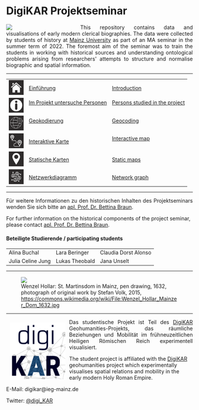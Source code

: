 # DigiKAR Projektseminar

<img src="https://upload.wikimedia.org/wikipedia/commons/8/8a/Johannes_Gutenberg-Universit%C3%A4t_Mainz_logo.svg" width="200px" padding="10px" align="left"/> 
<p align="justify">This repository contains data and visualisations of early modern clerical biographies. The data were collected by students of history at <a href="https://www.uni-mainz.de/eng/">Mainz University</a> as part of an MA seminar in the summer term of 2022. The foremost aim of the seminar was to train the students in working with historical sources and understanding ontological problems arising from researchers' attempts to structure and normalise biographic and spatial information.</p>

<hr>

<table width="100%">
  <tr>
    <td><img src="./assets/home.png" alt="drawing" width="40" style="padding=10px"/></td>
    <td><a href="https://ieg-dhr.github.io/DigiKAR_Projektseminar/Einfuehrung.html">Einführung</a></td>
    <td><a href="https://ieg-dhr.github.io/DigiKAR_Projektseminar/introduction.html">Introduction</a></td>
  </tr>
  <tr>
    <td><img src="./assets/information.png" alt="drawing" width="40" style="padding=10px"/></td>
    <td><a href="https://ieg-dhr.github.io/DigiKAR_Projektseminar/information_DE.html">Im Projekt untersuche Personen</a><br><br></td>
    <td><a href="https://ieg-dhr.github.io/DigiKAR_Projektseminar/information_EN.html">Persons studied in the project</a><br><br></td>
  </tr>
   <tr>
    <td><img src="./assets/geocoding.png" alt="drawing" width="40" style="padding=10px"/></td>
    <td><a href="https://ieg-dhr.github.io/DigiKAR_Projektseminar/geocoding_DE.html">Geokodierung</a><br><br></td>
    <td><a href="https://ieg-dhr.github.io/DigiKAR_Projektseminar/geocoding_EN.html">Geocoding</a><br><br></td>
  </tr>
  <tr>
    <td><img src="./assets/map1.png" alt="drawing" width="40" style="padding=10px"/></td>
    <td><a href="https://ieg-dhr.github.io/DigiKAR_Projektseminar/interactive-map_DE.html">Interaktive Karte</a></td>
    <td><a href="https://ieg-dhr.github.io/DigiKAR_Projektseminar/interactive-map_EN.html">Interactive map</a><br><br></td>
  </tr>
  <tr>
    <td><img src="./assets/map2.png" alt="drawing" width="40" style="padding=10px"/></td>
    <td><a href="https://ieg-dhr.github.io/DigiKAR_Projektseminar/static-maps_DE.html">Statische Karten</a></td>
    <td><a href="https://ieg-dhr.github.io/DigiKAR_Projektseminar/static-maps_EN.html">Static maps</a></td>
  </tr>
   <tr>
    <td><img src="./assets/network.png" alt="drawing" width="40" style="padding=10px"/></td>
    <td><a href="https://ieg-dhr.github.io/DigiKAR_Projektseminar/network-graph_DE.html">Netzwerkdiagramm</a></td>
    <td><a href="https://ieg-dhr.github.io/DigiKAR_Projektseminar/network-graph_EN.html">Network graph</a></td>
  </tr>
</table> 

<hr>

<p align="justify">Für weitere Informationen zu den historischen Inhalten des Projektseminars wenden Sie sich bitte an <a href="https://neueregeschichte.uni-mainz.de/mitarbeiter/apl-prof-dr-bettina-braun/">apl. Prof. Dr. Bettina Braun</a>.</p><p>For further information on the historical components of the project seminar, please contact <a href="https://neueregeschichte.uni-mainz.de/mitarbeiter/apl-prof-dr-bettina-braun/">apl. Prof. Dr. Bettina Braun</a>.</p>

<h4>Beteiligte Studierende / participating students</h4>

 <table border="0" style="width:90%" align="center" style="padding: 30px">
  <tr style="width:200px">
    <td>Alina Buchal</td>
    <td>Lara Beringer</td>
    <td>Claudia Dorst Alonso</td>
  </tr>
  <tr style="width:200px">
    <td>Julia Celine Jung</td>
    <td>Lukas Theobald</td>
    <td>Jana Unselt</td>
  </tr>
</table> 

<hr>
<figure>
<img src="https://upload.wikimedia.org/wikipedia/commons/a/af/Wenzel_Hollar_Mainzer_Dom_1632.jpg" width="650px" padding="10px" align="center"/> 
<figcaption>Wenzel Hollar: St. Martinsdom in Mainz, pen drawing, 1632, photograph of original work by Stefan Volk, 2015, <a href="https://commons.wikimedia.org/wiki/File:Wenzel_Hollar_Mainzer_Dom_1632.jpg">https://commons.wikimedia.org/wiki/File:Wenzel_Hollar_Mainzer_Dom_1632.jpg</a></figcaption>
</figure> 
<hr>

<img src="./Logos_DigiKAR/DigiKAR_logo-small.png" width="150px" style="padding: 10px" align="left"/> 
<p align="justify" padding="10px">Das studentische Projekt ist Teil des <a href="https://digikar.eu/">DigiKAR</a> Geohumanities-Projekts, das räumliche Beziehungen und Mobilität im frühneuzeitlichen Heiligen Römischen Reich experimentell visualisiert.</p><p>The student project is affiliated with the <a href="https://digikar.eu/">DigiKAR</a> geohumanities project which experimentally visualises spatial relations and mobility in the early modern Holy Roman Empire.</p>

<p align="left">E-Mail: digikar@ieg-mainz.de</p>
<p align="left">Twitter: <a href="https://mobile.twitter.com/digi_kar">@digi_KAR</a></p>
